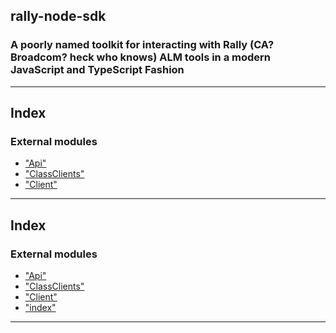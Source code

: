 
rally-node-sdk
--------------

### A poorly named toolkit for interacting with Rally (CA? Broadcom? heck who knows) ALM tools in a modern JavaScript and TypeScript Fashion

* * *

Index
-----

### External modules

*   ["Api"](docs/markdown/modules/_api_.md)
*   ["ClassClients"](docs/markdown/modules/_classclients_.md)
*   ["Client"](docs/markdown/modules/_client_.md)

* * *

## Index

### External modules

* ["Api"](modules/_api_.md)
* ["ClassClients"](modules/_classclients_.md)
* ["Client"](modules/_client_.md)
* ["index"](modules/_index_.md)

---

